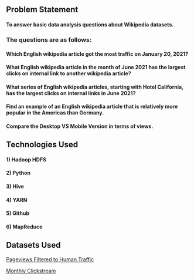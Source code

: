 ## Problem Statement
#### To answer basic data analysis questions about Wikipedia datasets.
### The questions are as follows:
#### Which English wikipedia article got the most traffic on January 20, 2021?
#### What English wikipedia article in the month of June 2021 has the largest clicks on internal link to another wikipedia article?
#### What series of English wikipedia articles, starting with Hotel California, has the largest clicks on internal links in June 2021?
#### Find an example of an English wikipedia article that is relatively more popular in the Americas than Germany.
#### Compare the Desktop VS Mobile Version in terms of views.

## Technologies Used
#### 1) Hadoop HDFS
#### 2) Python
#### 3) Hive
#### 4) YARN
#### 5) Github
#### 6) MapReduce

## Datasets Used
[Pageviews Filtered to Human Traffic](https://wikitech.wikimedia.org/wiki/Analytics/Data_Lake/Traffic/Pageviews)

[Monthly Clickstream](https://meta.wikimedia.org/wiki/Research:Wikipedia_clickstream)

